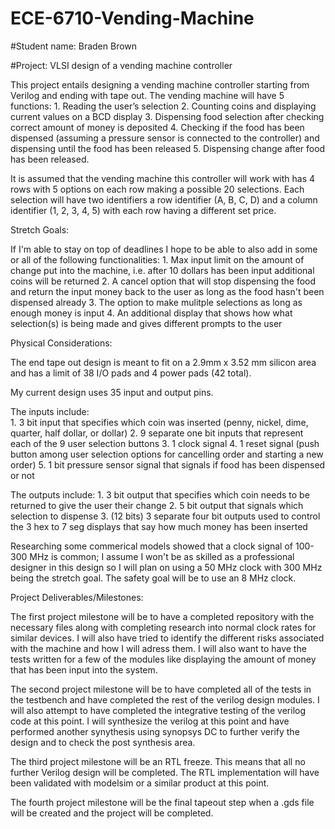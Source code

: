 # ECE-6710-Vending-Machine

#Student name: Braden Brown 

#Project: VLSI design of a vending machine controller

This project entails designing a vending machine controller starting from Verilog and ending with tape out. 
The vending machine will have 5 functions: 
    1. Reading the user’s selection 
    2. Counting coins and displaying current values on a BCD display 
    3. Dispensing food selection after checking correct amount of money is deposited 
    4. Checking if the food has been dispensed (assuming a pressure sensor is connected to the controller) 
       and dispensing until the food has been released 
    5. Dispensing change after food has been released. 
 
It is assumed that the vending machine this controller will work with has 4 rows with 5 options on each row making a possible 20 selections. Each selection will have two identifiers a row identifier (A, B, C, D) and a column identifier (1, 2, 3, 4, 5) with each row having a different set price.

Stretch Goals:

If I'm able to stay on top of deadlines I hope to be able to also add in some or all of the following functionalities:
    1. Max input limit on the amount of change put into the machine, i.e. after 10 dollars has been input 
       additional coins will be returned 
    2. A cancel option that will stop dispensing the food and return the input money back to the user as long
       as the food hasn't been dispensed already
    3. The option to make mulitple selections as long as enough money is input
    4. An additional display that shows how what selection(s) is being made and gives different prompts
       to the user

Physical Considerations:

The end tape out design is meant to fit on a 2.9mm x 3.52 mm silicon area and has a limit of 38 I/O pads and 4 power pads (42 total). 

My current design uses 35 input and output pins. 

The inputs include:  
    1. 3 bit input that specifies which coin was inserted (penny, nickel, dime, quarter, half dollar, or dollar)
    2. 9 separate one bit inputs that represent each of the 9 user selection buttons
    3. 1 clock signal
    4. 1 reset signal (push button among user selection options for cancelling order and starting a new order)
    5. 1 bit pressure sensor signal that signals if food has been dispensed or not

The outputs include:
    1. 3 bit output that specifies which coin needs to be returned to give the user their change
    2. 5 bit output that signals which selection to dispense
    3. (12 bits) 3 separate four bit outputs used to control the 3 hex to 7 seg displays that say how much money has been inserted 

Researching some commerical models showed that a clock signal of 100-300 MHz is common; I assume I won't be as skilled as a professional designer in this design so I will plan on using a 50 MHz clock with 300 MHz being the stretch goal. The safety goal will be to use an 8 MHz clock. 


Project Deliverables/Milestones:

The first project milestone will be to have a completed repository with the necessary files along with completing research into normal clock rates for similar devices. I will also have tried to identify the different risks associated with the machine and how I will adress them. I will also want to have the tests written for a few of the modules like displaying the amount of money that has been input into the system. 

The second project milestone will be to have completed all of the tests in the testbench and have completed the rest of the verilog design modules. I will also attempt to have completed the integrative testing of the verilog code at this point. I will synthesize the verilog at this point and have performed another synythesis using synopsys DC to further verify the design and to check the post synthesis area. 

The third project milestone will be an RTL freeze. This means that all no further Verilog design will be completed. The RTL implementation will have been validated with modelsim or a similar product at this point. 

The fourth project milestone will be the final tapeout step when a .gds file will be created and the project will be completed. 




